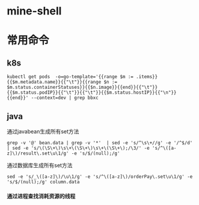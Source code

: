 # mine-shell


# 常用命令

## k8s
```
kubectl get pods  -o=go-template='{{range $m := .items}}{{$m.metadata.name}}{{"\t"}}{{range $n := $m.status.containerStatuses}}{{$n.image}}{{end}}{{"\t"}}{{$m.status.podIP}}{{"\t"}}{{"\t"}}{{$m.status.hostIP}}{{"\n"}}{{end}}' --context=dev | grep bbxc
```

## java
通过javabean生成所有set方法
```
grep -v '@' bean.data | grep -v '*'  | sed -e 's/^\s\+//g' -e '/^$/d'   | sed -e 's/\(\S\+\)\s\+\(\S\+\)\s\+\(\S\+\);/\3/' -e 's/^\([a-z]\)/result\.set\u\1/g' -e 's/$/(null);/g'
```

通过数据库生成所有set方法
```
sed -e 's/_\([a-z]\)/\u\1/g' -e 's/^\([a-z]\)/orderPay\.set\u\1/g' -e 's/$/(null);/g' column.data
```

#### 通过进程查找消耗资源的线程
```shell

```
